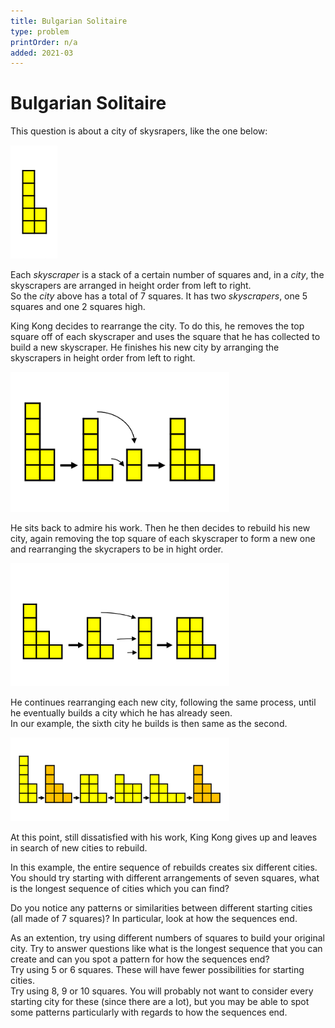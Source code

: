 ```yaml
---
title: Bulgarian Solitaire
type: problem
printOrder: n/a
added: 2021-03
---
```


# Bulgarian Solitaire

This question is about a city of skysrapers, like the one below:

<img src="../../images/bulgarian-solitaire-01.png" width=75>

Each *skyscraper* is a stack of a certain number of squares and, in a *city*, the skyscrapers are arranged in height order from left to right.  
So the *city* above has a total of 7 squares. It has two *skyscrapers*, one 5 squares and one 2 squares high.

King Kong decides to rearrange the city. To do this, he removes the top square off of each skyscraper and uses the square that he has collected to build a new skyscraper. He finishes his new city by arranging the skyscrapers in height order from left to right.

<img src="../../images/bulgarian-solitaire-02.png" width=350>

He sits back to admire his work. Then he then decides to rebuild his new city, again removing the top square of each skyscraper to form a new one and rearranging the skycrapers to be in hight order.

<img src="../../images/bulgarian-solitaire-03.png" width=350>

He continues rearranging each new city, following the same process, until he eventually builds a city which he has already seen.   
In our example, the sixth city he builds is then same as the second.

<img src="../../images/bulgarian-solitaire-04.png" width=350>

At this point, still dissatisfied with his work, King Kong gives up and leaves in search of new cities to rebuild.

In this example, the entire sequence of rebuilds creates six different cities.  
You should try starting with different arrangements of seven squares, what is the longest sequence of cities which you can find?

Do you notice any patterns or similarities between different starting cities (all made of 7 squares)? In particular, look at how the sequences end.

As an extention, try using different numbers of squares to build your original city. Try to answer questions like what is the longest sequence that you can create and can you spot a pattern for how the sequences end?  
Try using 5 or 6 squares. These will have fewer possibilities for starting cities.  
Try using 8, 9 or 10 squares. You will probably not want to consider every starting city for these (since there are a lot), but you may be able to spot some patterns particularly with regards to how the sequences end.
